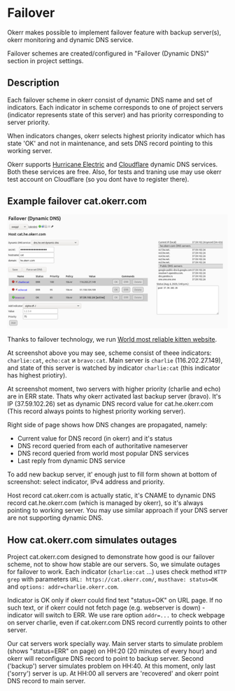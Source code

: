 # Failover

Okerr makes possible to implement failover feature with backup server(s), okerr monitoring and dynamic DNS service.

Failover schemes are created/configured in "Failover (Dynamic DNS)" section in project settings.

## Description
Each failover scheme in okerr consist of dynamic DNS name and set of indicators. Each indicator in scheme corresponds to one of project servers (indicator represents state of this server) and has priority corresponding to server priority.

When indicators changes, okerr selects highest priority indicator which has state 'OK' and not in maintenance, and sets DNS record pointing to this working server.

Okerr supports [Hurricane Electric](https://dns.he.net/) and [Cloudflare](https://cloudflare.com) dynamic DNS services. Both these services are free. Also, for tests and traning use may use okerr test account on Cloudflare (so you dont have to register there).


## Example failover cat.okerr.com
![failover](/_static/failover.png)

Thanks to failover technology, we run [World most reliable kitten website](https://cat.okerr.com/).

At screenshot above you may see, scheme consist of theee indicators: `charlie:cat`, `echo:cat` и `bravo:cat`. 
Main server is `charlie` (116.202.27.149), and state of this server is watched by indicator `charlie:cat` (this indicator has highest priotiry).

At screenshot moment, two servers with higher priority (charlie and echo) are in ERR state. Thats why okerr activated last backup server (bravo). It's IP (37.59.102.26) set as dynamic DNS record value for cat.he.okerr.com (This record always points to highest priority working server).

Right side of page shows how DNS changes are propagated, namely:

- Current value for DNS record (in okerr) and it's status
- DNS record queried from each of authoritative nameserver
- DNS record queried from world most popular DNS services
- Last reply from dynamic DNS service

To add new backup server, it' enough just to fill form shown at bottom of screenshot: select indicator, IPv4 address and priority.

Host record cat.okerr.com is actually static, it's CNAME to dynamic DNS record cat.he.okerr.com (which is managed by okerr), so it's always pointing to working server. You may use similar approach if your DNS server are not supporting dynamic DNS.

## How cat.okerr.com simulates outages
Project cat.okerr.com designed to demonstrate how good is our failover scheme, not to show how stable are our servers. So, we simulate outages for failover to work. Each indicator (`charlie:cat` ...) uses check method `HTTP grep` with parameters `URL: https://cat.okerr.com/`, `musthave: status=OK` and `options: addr=charlie.okerr.com`. 

Indicator is OK only if okerr could find text "status=OK" on URL page. If no such text, or if okerr could not fetch page (e.g. webserver is down) - indicator will switch to ERR.  We use rare option `addr=...` to check webpage on server charlie, even if cat.okerr.com DNS record currently points to other server.

Our cat servers work specially way. Main server starts to simulate problem (shows "status=ERR" on page) on HH:20 (20 minutes of every hour) and okerr will reconfigure DNS record to point to backup server. Second ('backup') server simulates problem on HH:40. At this moment, only last ('sorry') server is up. At HH:00 all servers are 'recovered' and okerr point DNS record to main server.